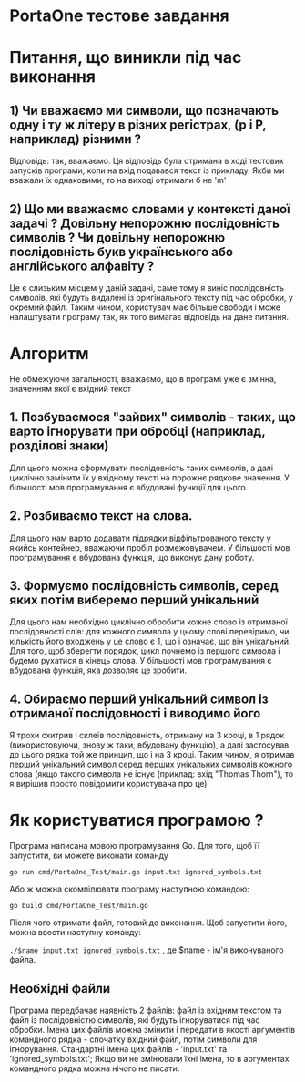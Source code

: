 # PortaOne тестове завдання

# Питання, що виникли під час виконання
## 1) Чи вважаємо ми символи, що позначають одну і ту ж літеру в різних регістрах, (р і Р, наприклад) різними ?
Відповідь: так, вважаємо. Ця відповідь була отримана в ході тестових запусків програми, коли на вхід подавався текст із прикладу. Якби ми вважали їх однаковими, то на виході отримали б не 'm'

## 2) Що ми вважаємо словами у контексті даної задачі ? Довільну непорожню послідовність символів ? Чи довільну непорожню послідовність букв українського або англійського алфавіту ?
Це є слизьким місцем у даній задачі, саме тому я виніс послідовність символів, які будуть видалені із оригінального тексту під час обробки, у окремий файл. Таким чином, користувач має більше свободи і може налаштувати програму так, як того вимагає відповідь на дане питання.

# Алгоритм
Не обмежуючи загальності, вважаємо, що в програмі уже є змінна, значенням якої є вхідний текст
## 1. Позбуваємося "зайвих" символів - таких, що варто ігнорувати при обробці (наприклад, розділові знаки)
Для цього можна сформувати послідовність таких символів, а далі циклічно замінити їх у вхідному тексті на порожнє рядкове значення. У більшості мов програмування є вбудовані функції для цього.
## 2. Розбиваємо текст на слова.
Для цього нам варто додавати підрядки відфільтрованого тексту у якийсь контейнер, вважаючи пробіл розмежовувачем. У більшості мов програмування є вбудована функція, що виконує дану роботу.
## 3. Формуємо послідовність символів, серед яких потім виберемо перший унікальний
Для цього нам необхідно циклічно обробити кожне слово із отриманої послідовності слів: для кожного символа у цьому слові перевіримо, чи кількість його входжень у це слово є 1, що і означає, що він унікальний. Для того, щоб зберегти порядок, цикл почнемо із першого символа і будемо рухатися в кінець слова. У більшості мов програмування є вбудована функція, яка дозволяє це зробити.
## 4. Обираємо перший унікальний символ із отриманої послідовності і виводимо його
Я трохи схитрив і склеїв послідовність, отриману на 3 кроці, в 1 рядок (використовуючи, знову ж таки, вбудовану функцію), а далі застосував до цього рядка той же принцип, що і на 3 кроці. Таким чином, я отримав перший унікальний символ серед перших унікальних символів кожного слова (якщо такого символа не існує (приклад: вхід "Thomas Thorn"), то я вирішив просто повідомити користувача про це)

# Як користуватися програмою ?
Програма написана мовою програмування Go. Для того, щоб її запустити, ви можете виконати команду

`go run cmd/PortaOne_Test/main.go input.txt ignored_symbols.txt`

Або ж можна скомпілювати програму наступною командою:

`go build cmd/PortaOne_Test/main.go`

Після чого отримати файл, готовий до виконання. Щоб запустити його, можна ввести наступну команду:

`./$name input.txt ignored_symbols.txt` , де $name - ім'я виконуваного файла.
## Необхідні файли
Програма передбачає наявність 2 файлів: файл із вхідним текстом та файл із послідовністю символів, які будуть ігноруватися під час обробки. Імена цих файлів можна змінити і передати в якості аргументів командного рядка - спочатку вхідний файл, потім символи для ігнорування. Стандартні імена цих файлів - 'input.txt' та 'ignored_symbols.txt'; Якщо ви не змінювали їхні імена, то в аргументах командного рядка можна нічого не писати.
